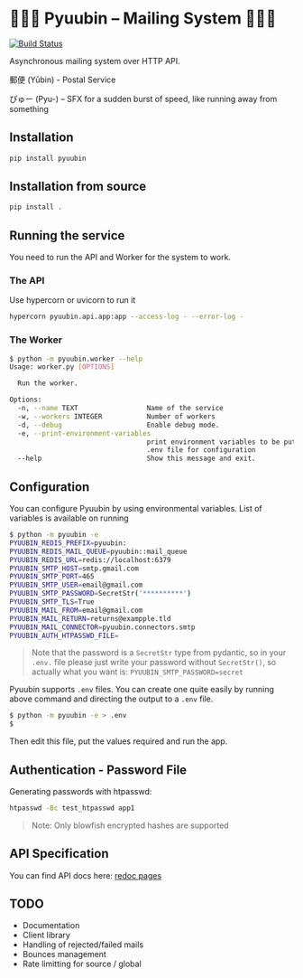 # 💨💨💨 Pyuubin – Mailing System 💨💨💨

[![Build Status](https://travis-ci.org/MichalMazurek/pyuubin.svg?branch=master)](https://travis-ci.org/MichalMazurek/pyuubin)

Asynchronous mailing system over HTTP API.

郵便 (Yūbin) - Postal Service

ぴゅー (Pyu-) – SFX for a sudden burst of speed, like running away from something

## Installation

```bash
pip install pyuubin
```

## Installation from source

```bash
pip install .
```

## Running the service

You need to run the API and Worker for the system to work.

### The API

Use hypercorn or uvicorn to run it

```bash
hypercorn pyuubin.api.app:app --access-log - --error-log -
```

### The Worker

```bash
$ python -m pyuubin.worker --help
Usage: worker.py [OPTIONS]

  Run the worker.

Options:
  -n, --name TEXT                 Name of the service
  -w, --workers INTEGER           Number of workers
  -d, --debug                     Enable debug mode.
  -e, --print-environment-variables
                                  print environment variables to be put in
                                  .env file for configuration
  --help                          Show this message and exit.
```

## Configuration

You can configure Pyuubin by using environmental variables. List of variables is available on running

```bash
$ python -m pyuubin -e
PYUUBIN_REDIS_PREFIX=pyuubin:
PYUUBIN_REDIS_MAIL_QUEUE=pyuubin::mail_queue
PYUUBIN_REDIS_URL=redis://localhost:6379
PYUUBIN_SMTP_HOST=smtp.gmail.com
PYUUBIN_SMTP_PORT=465
PYUUBIN_SMTP_USER=email@gmail.com
PYUUBIN_SMTP_PASSWORD=SecretStr('**********')
PYUUBIN_SMTP_TLS=True
PYUUBIN_MAIL_FROM=email@gmail.com
PYUUBIN_MAIL_RETURN=returns@exampple.tld
PYUUBIN_MAIL_CONNECTOR=pyuubin.connectors.smtp
PYUUBIN_AUTH_HTPASSWD_FILE=
```

> Note that the password is a `SecretStr` type from pydantic, so in your `.env.` file please just write your password without `SecretStr()`, so actually what you want is: `PYUUBIN_SMTP_PASSWORD=secret`

Pyuubin supports `.env` files. You can create one quite easily by running above command and directing the output to a `.env` file.

```bash
$ python -m pyuubin -e > .env
$
```

Then edit this file, put the values required and run the app.

## Authentication - Password File

Generating passwords with htpasswd:

```bash
htpasswd -Bc test_htpasswd app1
```

> Note: Only blowfish encrypted hashes are supported

## API Specification

You can find API docs here: [redoc pages](https://pyuubin.io/docs/index.html)

## TODO

- Documentation
- Client library
- Handling of rejected/failed mails
- Bounces management
- Rate limitting for source / global

